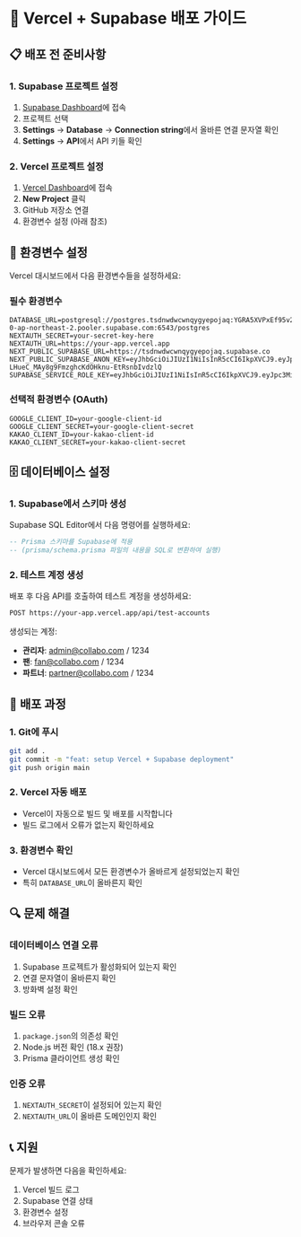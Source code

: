 # 🚀 Vercel + Supabase 배포 가이드

## 📋 배포 전 준비사항

### 1. Supabase 프로젝트 설정
1. [Supabase Dashboard](https://supabase.com/dashboard)에 접속
2. 프로젝트 선택
3. **Settings** → **Database** → **Connection string**에서 올바른 연결 문자열 확인
4. **Settings** → **API**에서 API 키들 확인

### 2. Vercel 프로젝트 설정
1. [Vercel Dashboard](https://vercel.com/dashboard)에 접속
2. **New Project** 클릭
3. GitHub 저장소 연결
4. 환경변수 설정 (아래 참조)

## 🔧 환경변수 설정

Vercel 대시보드에서 다음 환경변수들을 설정하세요:

### 필수 환경변수
```
DATABASE_URL=postgresql://postgres.tsdnwdwcwnqygyepojaq:YGRA5XVPxEf95v26@aws-0-ap-northeast-2.pooler.supabase.com:6543/postgres
NEXTAUTH_SECRET=your-secret-key-here
NEXTAUTH_URL=https://your-app.vercel.app
NEXT_PUBLIC_SUPABASE_URL=https://tsdnwdwcwnqygyepojaq.supabase.co
NEXT_PUBLIC_SUPABASE_ANON_KEY=eyJhbGciOiJIUzI1NiIsInR5cCI6IkpXVCJ9.eyJpc3MiOiJzdXBhYmFzZSIsInJlZiI6InRzZG53ZHdjd25xeWd5ZXBvamFxIiwicm9sZSI6ImFub24iLCJpYXQiOjE3NTg3MTUyMzksImV4cCI6MjA3NDI5MTIzOX0.3MtQ-LHueC_MAy8g9FmzghcKdOHknu-EtRsnbIvdzlQ
SUPABASE_SERVICE_ROLE_KEY=eyJhbGciOiJIUzI1NiIsInR5cCI6IkpXVCJ9.eyJpc3MiOiJzdXBhYmFzZSIsInJlZiI6InRzZG53ZHdjd25xeWd5ZXBvamFxIiwicm9sZSI6InNlcnZpY2Vfcm9sZSIsImlhdCI6MTc1ODcxNTIzOSwiZXhwIjoyMDc0MjkxMjM5fQ.YjSQaiK1UnQ_EWgdkdu3FVd4niwMi0X2F6WPFQ3xjck
```

### 선택적 환경변수 (OAuth)
```
GOOGLE_CLIENT_ID=your-google-client-id
GOOGLE_CLIENT_SECRET=your-google-client-secret
KAKAO_CLIENT_ID=your-kakao-client-id
KAKAO_CLIENT_SECRET=your-kakao-client-secret
```

## 🗄️ 데이터베이스 설정

### 1. Supabase에서 스키마 생성
Supabase SQL Editor에서 다음 명령어를 실행하세요:

```sql
-- Prisma 스키마를 Supabase에 적용
-- (prisma/schema.prisma 파일의 내용을 SQL로 변환하여 실행)
```

### 2. 테스트 계정 생성
배포 후 다음 API를 호출하여 테스트 계정을 생성하세요:

```bash
POST https://your-app.vercel.app/api/test-accounts
```

생성되는 계정:
- **관리자**: admin@collabo.com / 1234
- **팬**: fan@collabo.com / 1234  
- **파트너**: partner@collabo.com / 1234

## 🚀 배포 과정

### 1. Git에 푸시
```bash
git add .
git commit -m "feat: setup Vercel + Supabase deployment"
git push origin main
```

### 2. Vercel 자동 배포
- Vercel이 자동으로 빌드 및 배포를 시작합니다
- 빌드 로그에서 오류가 없는지 확인하세요

### 3. 환경변수 확인
- Vercel 대시보드에서 모든 환경변수가 올바르게 설정되었는지 확인
- 특히 `DATABASE_URL`이 올바른지 확인

## 🔍 문제 해결

### 데이터베이스 연결 오류
1. Supabase 프로젝트가 활성화되어 있는지 확인
2. 연결 문자열이 올바른지 확인
3. 방화벽 설정 확인

### 빌드 오류
1. `package.json`의 의존성 확인
2. Node.js 버전 확인 (18.x 권장)
3. Prisma 클라이언트 생성 확인

### 인증 오류
1. `NEXTAUTH_SECRET`이 설정되어 있는지 확인
2. `NEXTAUTH_URL`이 올바른 도메인인지 확인

## 📞 지원

문제가 발생하면 다음을 확인하세요:
1. Vercel 빌드 로그
2. Supabase 연결 상태
3. 환경변수 설정
4. 브라우저 콘솔 오류
